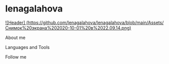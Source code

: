 # lenagalahova
[![Header] (https://github.com/lenagalahova/lenagalahova/blob/main/Assets/Снимок%20экрана%202020-10-01%20в%2022.09.14.png)](https://vk.com/lenachik)

About me


Languages and Tools
 
Follow me
